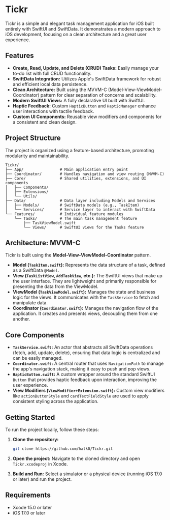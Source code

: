 # Tickr

Tickr is a simple and elegant task management application for iOS built entirely with SwiftUI and SwiftData. It demonstrates a modern approach to iOS development, focusing on a clean architecture and a great user experience.

## Features

-   **Create, Read, Update, and Delete (CRUD) Tasks:** Easily manage your to-do list with full CRUD functionality.
-   **SwiftData Integration:** Utilizes Apple's SwiftData framework for robust and efficient local data persistence.
-   **Clean Architecture:** Built using the MVVM-C (Model-View-ViewModel-Coordinator) pattern for clear separation of concerns and scalability.
-   **Modern SwiftUI Views:** A fully declarative UI built with SwiftUI.
-   **Haptic Feedback:** Custom `HapticButton` and `HapticManager` enhance user interactions with tactile feedback.
-   **Custom UI Components:** Reusable view modifiers and components for a consistent and clean design.

## Project Structure

The project is organized using a feature-based architecture, promoting modularity and maintainability.

```
Tickr/
├── App/                # Main application entry point
├── Coordinator/        # Handles navigation and view routing (MVVM-C)
├── Core/               # Shared utilities, extensions, and UI components
│   ├── Components/
│   ├── Extensions/
│   └── Utils/
├── Data/               # Data layer including Models and Services
│   ├── Models/         # SwiftData models (e.g., TaskItem)
│   └── Services/       # Service layer to interact with SwiftData
└── Features/           # Individual feature modules
    └── Tasks/          # The main task management feature
        ├── TaskViewModel.swift
        └── Views/      # SwiftUI views for the Tasks feature
```

## Architecture: MVVM-C

Tickr is built using the **Model-View-ViewModel-Coordinator** pattern.

-   **Model (`TaskItem.swift`):** Represents the data structure of a task, defined as a SwiftData `@Model`.
-   **View (`TaskListView`, `AddTaskView`, etc.):** The SwiftUI views that make up the user interface. They are lightweight and primarily responsible for presenting the data from the ViewModel.
-   **ViewModel (`TaskViewModel.swift`):** Manages the state and business logic for the views. It communicates with the `TaskService` to fetch and manipulate data.
-   **Coordinator (`Coordinator.swift`):** Manages the navigation flow of the application. It creates and presents views, decoupling them from one another.

## Core Components

-   **`TaskService.swift`:** An actor that abstracts all SwiftData operations (fetch, add, update, delete), ensuring that data logic is centralized and can be easily managed.
-   **`Coordinator.swift`:** A central router that uses `NavigationPath` to manage the app's navigation stack, making it easy to push and pop views.
-   **`HapticButton.swift`:** A custom wrapper around the standard SwiftUI `Button` that provides haptic feedback upon interaction, improving the user experience.
-   **View Modifiers (`ViewModifier+Extension.swift`):** Custom view modifiers like `actionButtonStyle` and `cardTextFieldStyle` are used to apply consistent styling across the application.

## Getting Started

To run the project locally, follow these steps:

1.  **Clone the repository:**
    ```sh
    git clone https://github.com/hatk0/Tickr.git
    ```
2.  **Open the project:**
    Navigate to the cloned directory and open `Tickr.xcodeproj` in Xcode.

3.  **Build and Run:**
    Select a simulator or a physical device (running iOS 17.0 or later) and run the project.

## Requirements

-   Xcode 15.0 or later
-   iOS 17.0 or later
